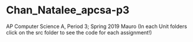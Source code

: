 # Chan_Natalee_apcsa-p3
AP Computer Science A, Period 3; Spring 2019 Mauro
(In each Unit folders click on the src folder to see the code for each assignment!)
